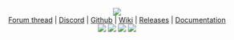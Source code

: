 <p align="center">
  <a href="https://www.tmodloader.net/">
    <img src="https://cdn.discordapp.com/attachments/690151155497435157/731490723790323773/tModLoaderLogo_with_background.png" />
  </a>
  <br>
  <a align="center" href="https://forums.terraria.org/index.php?threads/1-3-tmodloader-a-modding-api.23726/">Forum thread</a> | 
  <a align="center" href="https://tmodloader.net/discord">Discord</a> | 
  <a align="center" href="https://github.com/tModLoader/tModLoader">Github</a> | 
  <a align="center" href="https://github.com/tModLoader/tModLoader/wiki">Wiki</a> | 
  <a align="center" href="https://github.com/tModLoader/tModLoader/releases">Releases</a> | 
  <a align="center" href="https://tmodloader.github.io/tModLoader/html/index.html">Documentation</a>
  <br />

  <img src="https://github-profile-trophy.vercel.app/?username=jofairden&row=2&column=3" />
  <img src="https://github-readme-stats.vercel.app/api?username=jofairden&count_private=true&show_icons=true" />
  <img src="https://github-readme-stats.vercel.app/api/top-langs/?username=jofairden&layout=compact" />
  <img src="https://github-readme-streak-stats.herokuapp.com/?user=jofairden" />
  
  
</p>
